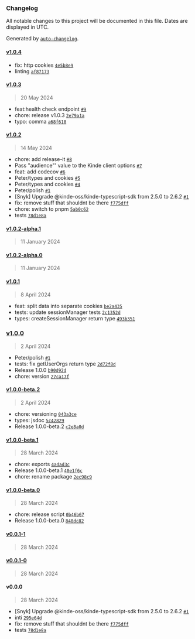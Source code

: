 ### Changelog

All notable changes to this project will be documented in this file. Dates are displayed in UTC.

Generated by [`auto-changelog`](https://github.com/CookPete/auto-changelog).

#### [v1.0.4](https://github.com/kinde-oss/kinde-remix-sdk/compare/v1.0.3...v1.0.4)

- fix: http cookies [`4e5b8e9`](https://github.com/kinde-oss/kinde-remix-sdk/commit/4e5b8e9cee410b6cac96f9024160bbc308964741)
- linting [`af87173`](https://github.com/kinde-oss/kinde-remix-sdk/commit/af871735186c5d89cf65d25a7318682b63925a01)

#### [v1.0.3](https://github.com/kinde-oss/kinde-remix-sdk/compare/v1.0.2...v1.0.3)

> 20 May 2024

- feat:health check endpoint [`#9`](https://github.com/kinde-oss/kinde-remix-sdk/pull/9)
- chore: release v1.0.3 [`2e79a1a`](https://github.com/kinde-oss/kinde-remix-sdk/commit/2e79a1aaa3a8e18fbd501ef3998352826b6ad120)
- typo: comma [`a68f618`](https://github.com/kinde-oss/kinde-remix-sdk/commit/a68f618bb363deb77b1a7890996540e21c9d0d6d)

#### [v1.0.2](https://github.com/kinde-oss/kinde-remix-sdk/compare/v1.0.2-alpha.1...v1.0.2)

> 14 May 2024

- chore: add release-it [`#8`](https://github.com/kinde-oss/kinde-remix-sdk/pull/8)
- Pass "audience"' value to the Kinde client options [`#7`](https://github.com/kinde-oss/kinde-remix-sdk/pull/7)
- feat: add codecov [`#6`](https://github.com/kinde-oss/kinde-remix-sdk/pull/6)
- Peter/types and cookies [`#5`](https://github.com/kinde-oss/kinde-remix-sdk/pull/5)
- Peter/types and cookies [`#4`](https://github.com/kinde-oss/kinde-remix-sdk/pull/4)
- Peter/polish [`#1`](https://github.com/kinde-oss/kinde-remix-sdk/pull/1)
- [Snyk] Upgrade @kinde-oss/kinde-typescript-sdk from 2.5.0 to 2.6.2 [`#1`](https://github.com/kinde-oss/kinde-remix-sdk/pull/1)
- fix: remove stuff that shouldnt be there [`f775dff`](https://github.com/kinde-oss/kinde-remix-sdk/commit/f775dff172f9926a53ba1f5284814c984e53a7c9)
- chore: switch to pnpm [`5ab0c62`](https://github.com/kinde-oss/kinde-remix-sdk/commit/5ab0c62c9982a5d500cbd52c6141e0f46e9a691d)
- tests [`78d1e8a`](https://github.com/kinde-oss/kinde-remix-sdk/commit/78d1e8a21b384800fd75de0528f0c42a51d82f10)

#### [v1.0.2-alpha.1](https://github.com/kinde-oss/kinde-remix-sdk/compare/v1.0.2-alpha.0...v1.0.2-alpha.1)

> 11 January 2024

#### [v1.0.2-alpha.0](https://github.com/kinde-oss/kinde-remix-sdk/compare/v1.0.1...v1.0.2-alpha.0)

> 11 January 2024

#### [v1.0.1](https://github.com/kinde-oss/kinde-remix-sdk/compare/v1.0.0...v1.0.1)

> 8 April 2024

- feat: split data into separate cookies [`be2a435`](https://github.com/kinde-oss/kinde-remix-sdk/commit/be2a4359bdd8ac167f7640c7b6201eba41db38e7)
- tests: update sessionManager tests [`2c1352d`](https://github.com/kinde-oss/kinde-remix-sdk/commit/2c1352d84db982856fa1e8501460d40205aef7b5)
- types: createSessionManager return type [`493b351`](https://github.com/kinde-oss/kinde-remix-sdk/commit/493b351a7f626fe7cee1a130d25791bd3c4a1792)

### [v1.0.0](https://github.com/kinde-oss/kinde-remix-sdk/compare/v1.0.0-beta.2...v1.0.0)

> 2 April 2024

- Peter/polish [`#1`](https://github.com/kinde-oss/kinde-remix-sdk/pull/1)
- tests: fix getUserOrgs return type [`2d72f8d`](https://github.com/kinde-oss/kinde-remix-sdk/commit/2d72f8dd315052c8e3ee85dd6d7b4262c5e79f78)
- Release 1.0.0 [`b90d92d`](https://github.com/kinde-oss/kinde-remix-sdk/commit/b90d92d4e0ce4d0df05d03b11fb3fc0881e14f91)
- chore: version [`27ca17f`](https://github.com/kinde-oss/kinde-remix-sdk/commit/27ca17f60cd339daee75024fd6367124efe8de45)

#### [v1.0.0-beta.2](https://github.com/kinde-oss/kinde-remix-sdk/compare/v1.0.0-beta.1...v1.0.0-beta.2)

> 2 April 2024

- chore: versioning [`043a3ce`](https://github.com/kinde-oss/kinde-remix-sdk/commit/043a3ced737da89110b439491505eddb89f0c6e8)
- types: jsdoc [`5c42829`](https://github.com/kinde-oss/kinde-remix-sdk/commit/5c42829a2cdc607996697f1c8ae0f48adb14cb40)
- Release 1.0.0-beta.2 [`c2e8a0d`](https://github.com/kinde-oss/kinde-remix-sdk/commit/c2e8a0d71fee9ba38e81f4a3960f8800e46a1967)

#### [v1.0.0-beta.1](https://github.com/kinde-oss/kinde-remix-sdk/compare/v1.0.0-beta.0...v1.0.0-beta.1)

> 28 March 2024

- chore: exports [`4adad3c`](https://github.com/kinde-oss/kinde-remix-sdk/commit/4adad3c3f07c05d3cc926d360fdc249538485941)
- Release 1.0.0-beta.1 [`40e1f6c`](https://github.com/kinde-oss/kinde-remix-sdk/commit/40e1f6ce71585deb8f04c9d2525334ddf90dc9b2)
- chore: rename package [`2ec98c9`](https://github.com/kinde-oss/kinde-remix-sdk/commit/2ec98c988c35e2e8082f363a564ded16633db92b)

#### [v1.0.0-beta.0](https://github.com/kinde-oss/kinde-remix-sdk/compare/v0.0.1-1...v1.0.0-beta.0)

> 28 March 2024

- chore: release script [`0b46b67`](https://github.com/kinde-oss/kinde-remix-sdk/commit/0b46b672180b4bd1222b5b487cd998aed35dc070)
- Release 1.0.0-beta.0 [`840dc82`](https://github.com/kinde-oss/kinde-remix-sdk/commit/840dc8296719612669dc14f3f9effc8356c65aa0)

#### [v0.0.1-1](https://github.com/kinde-oss/kinde-remix-sdk/compare/v0.0.1-0...v0.0.1-1)

> 28 March 2024

#### [v0.0.1-0](https://github.com/kinde-oss/kinde-remix-sdk/compare/v0.0.0...v0.0.1-0)

> 28 March 2024

#### v0.0.0

> 28 March 2024

- [Snyk] Upgrade @kinde-oss/kinde-typescript-sdk from 2.5.0 to 2.6.2 [`#1`](https://github.com/kinde-oss/kinde-remix-sdk/pull/1)
- inti [`295e64d`](https://github.com/kinde-oss/kinde-remix-sdk/commit/295e64dc39000a0d57c1f0f193262f7caa53da38)
- fix: remove stuff that shouldnt be there [`f775dff`](https://github.com/kinde-oss/kinde-remix-sdk/commit/f775dff172f9926a53ba1f5284814c984e53a7c9)
- tests [`78d1e8a`](https://github.com/kinde-oss/kinde-remix-sdk/commit/78d1e8a21b384800fd75de0528f0c42a51d82f10)
